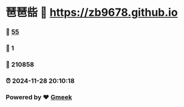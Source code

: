 # 琶琶啙 :link: https://zb9678.github.io 
### :page_facing_up: [55](https://zb9678.github.io/tag.html) 
### :speech_balloon: 1 
### :hibiscus: 210858 
### :alarm_clock: 2024-11-28 20:10:18 
### Powered by :heart: [Gmeek](https://github.com/Meekdai/Gmeek)
